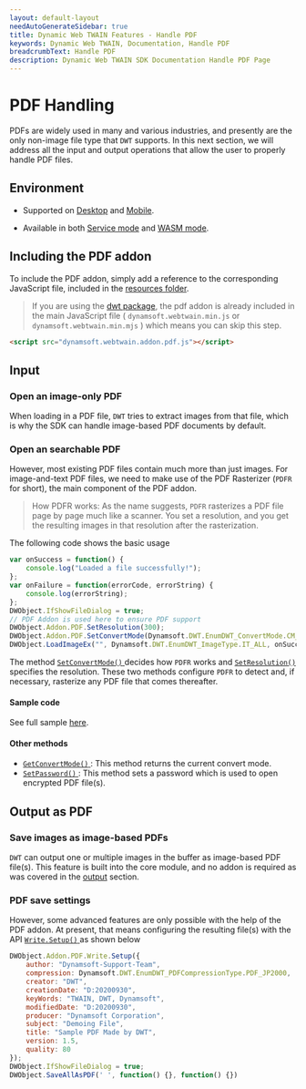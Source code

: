 ```yaml
---
layout: default-layout
needAutoGenerateSidebar: true
title: Dynamic Web TWAIN Features - Handle PDF
keywords: Dynamic Web TWAIN, Documentation, Handle PDF
breadcrumbText: Handle PDF
description: Dynamic Web TWAIN SDK Documentation Handle PDF Page
---
```


# PDF Handling 

PDFs are widely used in many and various industries, and presently are the only non-image file type that `DWT` supports. In this next section, we will address all the input and output operations that allow the user to properly handle PDF files.

## Environment

* Supported on [Desktop]({{site.getstarted}}platform.html#browsers-on-desktop-devices) and [Mobile]({{site.getstarted}}platform.html#browsers-on-mobile-devices).

* Available in both [Service mode]({{site.indepth}}features/initialize.html#service-mode) and [WASM mode]({{site.indepth}}features/initialize.html#wasm-mode).

## Including the PDF addon 

To include the PDF addon, simply add a reference to the corresponding JavaScript file, included in the [resources folder]({{site.about}}faqs.html#what-are-the-resources-files).

> If you are using the [dwt package](https://www.npmjs.com/package/dwt), the pdf addon is already included in the main JavaScript file ( `dynamsoft.webtwain.min.js` or `dynamsoft.webtwain.min.mjs` ) which means you can skip this step.

``` html
<script src="dynamsoft.webtwain.addon.pdf.js"></script>
```

## Input

### Open an image-only PDF

When loading in a PDF file, `DWT` tries to extract images from that file, which is why the SDK can handle image-based PDF documents by default. 

### Open an searchable PDF

However, most existing PDF files contain much more than just images. For image-and-text PDF files, we need to make use of the PDF Rasterizer (`PDFR` for short), the main component of the PDF addon.

> How PDFR works: As the name suggests, `PDFR` rasterizes a PDF file page by page much like a scanner. You set a resolution, and you get the resulting images in that resolution after the rasterization. 

The following code shows the basic usage

``` javascript
var onSuccess = function() {
    console.log("Loaded a file successfully!");
};
var onFailure = function(errorCode, errorString) {
    console.log(errorString);
};
DWObject.IfShowFileDialog = true;
// PDF Addon is used here to ensure PDF support
DWObject.Addon.PDF.SetResolution(300);
DWObject.Addon.PDF.SetConvertMode(Dynamsoft.DWT.EnumDWT_ConvertMode.CM_RENDERALL);
DWObject.LoadImageEx("", Dynamsoft.DWT.EnumDWT_ImageType.IT_ALL, onSuccess, onFailure);
```

The method [ `SetConvertMode()` ]({{site.info}}api/Addon_PDF.html#setconvertmode) decides how `PDFR` works and [ `SetResolution()` ]({{site.info}}api/Addon_PDF.html#setresolution) specifies the resolution. These two methods configure `PDFR` to detect and, if necessary, rasterize any PDF file that comes thereafter.

#### Sample code

See full sample <a href="https://github.com/Dynamsoft/Dynamic-Web-TWAIN/blob/master/samples/4.PDFRasterizer.html" target="_blank">here</a>.

#### Other methods

* [ `GetConvertMode()` ]({{site.info}}api/Addon_PDF.html#getconvertmode): This method returns the current convert mode.
* [ `SetPassword()` ]({{site.info}}api/Addon_PDF.html#setpassword): This method sets a password which is used to open encrypted PDF file(s).

## Output as PDF

### Save images as image-based PDFs

`DWT` can output one or multiple images in the buffer as image-based PDF file(s). This feature is built into the core module, and no addon is required as was covered in the [output]({{site.indepth}}features/output.html) section.

### PDF save settings

However, some advanced features are only possible with the help of the PDF addon. At present, that means configuring the resulting file(s) with the API [ `Write.Setup()` ]({{site.info}}api/Addon_PDF.html#writesetup) as shown below

``` javascript
DWObject.Addon.PDF.Write.Setup({
    author: "Dynamsoft-Support-Team",
    compression: Dynamsoft.DWT.EnumDWT_PDFCompressionType.PDF_JP2000,
    creator: "DWT",
    creationDate: "D:20200930",
    keyWords: "TWAIN, DWT, Dynamsoft",
    modifiedDate: "D:20200930",
    producer: "Dynamsoft Corporation",
    subject: "Demoing File",
    title: "Sample PDF Made by DWT",
    version: 1.5,
    quality: 80
});
DWObject.IfShowFileDialog = true;
DWObject.SaveAllAsPDF(' ', function() {}, function() {})
```
